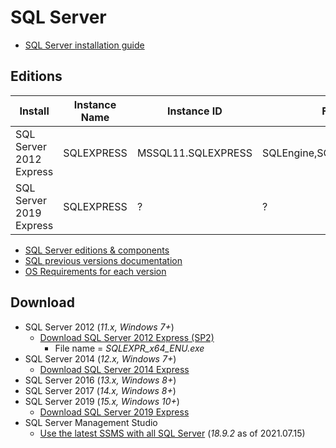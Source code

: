 # SQL Server

* [SQL Server installation guide](https://docs.microsoft.com/en-us/sql/database-engine/install-windows/install-sql-server?view=sql-server-ver15)

## Editions

| Install | Instance Name | Instance ID | Features | Edition | Version |
| ------- | ------------- | ----------- | -------- | ------- | ------- |
| SQL Server 2012 Express | SQLEXPRESS | MSSQL11.SQLEXPRESS | SQLEngine,SQLEngine\Replication | Express | 11.0.2100.60 |
| SQL Server 2019 Express | SQLEXPRESS | ? | ? | Express | 15.0.2000.5 |

* [SQL Server editions & components](https://docs.microsoft.com/en-us/sql/sql-server/editions-and-components-of-sql-server-version-15?view=sql-server-ver15)
* [SQL previous versions documentation](https://docs.microsoft.com/en-us/previous-versions/sql/)
* [OS Requirements for each version](https://www.sqlnethub.com/blog/operating-system-requirements-for-all-sql-server-versions-and-editions/)

## Download

* SQL Server 2012 (*11.x, Windows 7+*)
  * [Download SQL Server 2012 Express (SP2)](https://www.microsoft.com/en-us/download/details.aspx?id=43351)
    * File name = *SQLEXPR_x64_ENU.exe*
* SQL Server 2014 (*12.x, Windows 7+*)
  * [Download SQL Server 2014 Express](https://docs.microsoft.com/en-us/previous-versions/sql/2014/database-engine/install-windows/installation-for-sql-server?view=sql-server-2014)
* SQL Server 2016 (*13.x, Windows 8+*)
* SQL Server 2017 (*14.x, Windows 8+*)
* SQL Server 2019 (*15.x, Windows 10+*)
  * [Download SQL Server 2019 Express](https://www.microsoft.com/en-us/Download/confirmation.aspx?id=101064)
* SQL Server Management  Studio
  * [Use the latest SSMS with all SQL Server](https://expressdb.io/which-sql-server-management-studio-version.html#the-latest-and-greatest) (*18.9.2* as of 2021.07.15)
